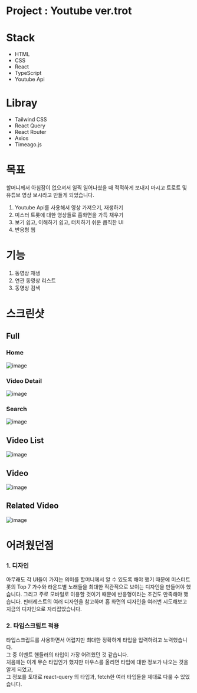 # Project : Youtube ver.trot

# Stack

- HTML
- CSS
- React
- TypeScript
- Youtube Api

# Libray

- Tailwind CSS
- React Query
- React Router
- Axios
- Timeago.js

# 목표

할머니께서 아침잠이 없으셔서 일찍 일어나셨을 때 적적하게 보내지 마시고 트로트 및 유튜브 영상 보시라고 만들게 되었습니다.

1. Youtube Api를 사용해서 영상 가져오기, 재생하기
2. 미스터 트롯에 대한 영상들로 홈화면을 가득 채우기
3. 보기 쉽고, 이해하기 쉽고, 터치하기 쉬운 큼직한 UI
4. 반응형 웹

# 기능

1. 동영상 재생
2. 연관 동영상 리스트
3. 동영상 검색

# 스크린샷

## Full

### Home

![image](https://github.com/Sunflo-H/trotube/assets/70611956/52cf4692-c1e5-406a-8c3b-13b4339577ed)

### Video Detail

![image](https://user-images.githubusercontent.com/70611956/219988244-f737c311-75d2-4eb3-acf6-9aa5ae5a598d.png)

### Search

![image](https://user-images.githubusercontent.com/70611956/219988276-cb20feea-c646-4bc7-9589-e5da14035e84.png)

## Video List

![image](https://user-images.githubusercontent.com/70611956/219988035-f4719560-cc5a-4974-902f-7695ec7e873f.png)

## Video

![image](https://user-images.githubusercontent.com/70611956/219988059-8e99bd20-c9e9-4667-885a-cc98322aca82.png)

## Related Video

![image](https://user-images.githubusercontent.com/70611956/219988197-63d4f69f-fe11-4274-b44a-d413a272c2a5.png)

# 어려웠던점

### 1. 디자인

아무래도 각 UI들이 가지는 의미를 할머니께서 알 수 있도록 해야 했기 때문에
미스터트롯의 Top 7 가수와 라운드별 노래들을 최대한 직관적으로 보이는 디자인을 만들어야 했습니다.
그리고 주로 모바일로 이용할 것이기 때문에 반응형이라는 조건도 만족해야 했습니다.
핀터레스트의 여러 디자인을 참고하며 홈 화면의 디자인을 여러번 시도해보고 지금의 디자인으로 자리잡았습니다.

### 2. 타입스크립트 적용

타입스크립트를 사용하면서 어렵지만 최대한 정확하게 타입을 입력하려고 노력했습니다.  
그 중 이벤트 핸들러의 타입이 가장 어려웠던 것 같습니다.  
처음에는 이게 무슨 타입인가 했지만 마우스를 올리면 타입에 대한 정보가 나오는 것을 알게 되었고,  
그 정보를 토대로 react-query 의 타입과, fetch한 여러 타입들을 제대로 다룰 수 있었습니다.
